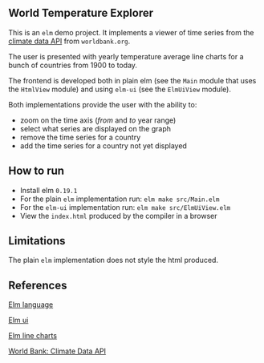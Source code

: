 World Temperature Explorer
--------------------------

This is an `elm` demo project.
It implements a viewer of time series from the [climate data API](https://datahelpdesk.worldbank.org/knowledgebase/articles/902061-climate-data-api) from `worldbank.org`.

The user is presented with yearly temperature average line charts for a bunch of countries from 1900 to today.

The frontend is developed both in plain elm (see the `Main` module that uses the `HtmlView` module) and using `elm-ui` (see the `ElmUiView` module).

Both implementations provide the user with the ability to:
- zoom on the time axis (_from_ and _to_ year range)
- select what series are displayed on the graph
- remove the time series for a country
- add the time series for a country not yet displayed



How to run
----------

- Install elm `0.19.1`
- For the plain `elm` implementation run: `elm make src/Main.elm`
- For the `elm-ui` implementation run: `elm make src/ElmUiView.elm` 
- View the `index.html` produced by the compiler in a browser


Limitations
-----------

The plain `elm` implementation does not style the html produced.

References
----------

[Elm language](https://elm-lang.org/)

[Elm ui](https://package.elm-lang.org/packages/mdgriffith/elm-ui/latest/)

[Elm line charts](https://package.elm-lang.org/packages/terezka/line-charts/latest/)

[World Bank: Climate Data API](https://datahelpdesk.worldbank.org/knowledgebase/articles/902061-climate-data-api)
